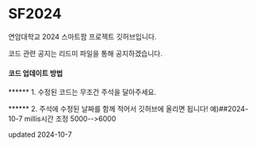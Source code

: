 # SF2024
연암대학교 2024 스마트팜 프로젝트 깃허브입니다.


코드 관련 공지는 리드미 파일을 통해 공지하겠습니다.


#### 코드 업데이트 방법


****** 1. 수정된 코드는 무조건 주석을 달아주세요.


****** 2. 주석에 수정된 날짜를 함께 적어서 깃허브에 올리면 됩니다! 예)##2024-10-7 millis시간 조정 5000-->6000


updated 2024-10-7


